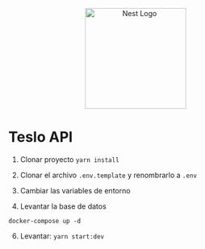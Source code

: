 <p align="center">
  <a href="http://nestjs.com/" target="blank"><img src="https://nestjs.com/img/logo-small.svg" width="200" alt="Nest Logo" /></a>
</p>
 
 
# Teslo API

1. Clonar proyecto 
```yarn install```

3. Clonar el archivo ``` .env.template ``` y renombrarlo a ``` .env ```

4. Cambiar las variables de entorno

5. Levantar la base de datos
```
docker-compose up -d
```

6. Levantar: ```yarn start:dev```
